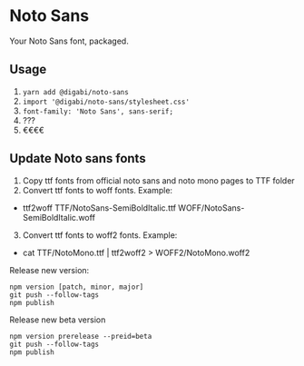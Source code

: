 # Noto Sans

Your Noto Sans font, packaged.

## Usage

1. `yarn add @digabi/noto-sans`
2. `import '@digabi/noto-sans/stylesheet.css'`
3. `font-family: 'Noto Sans', sans-serif;`
4. ???
5. €€€€

## Update Noto sans fonts

1. Copy ttf fonts from official noto sans and noto mono pages to TTF folder
2. Convert ttf fonts to woff fonts. Example:
  - ttf2woff TTF/NotoSans-SemiBoldItalic.ttf WOFF/NotoSans-SemiBoldItalic.woff
3. Convert ttf fonts to woff2 fonts. Example:
  - cat TTF/NotoMono.ttf | ttf2woff2 > WOFF2/NotoMono.woff2 

Release new version:

```
npm version [patch, minor, major]
git push --follow-tags
npm publish
```

Release new beta version

```
npm version prerelease --preid=beta
git push --follow-tags
npm publish
```
